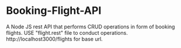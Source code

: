 # Booking-Flight-API
A Node JS rest API that performs CRUD operations in form of booking flights.
USE "flight.rest" file to conduct operations.
http://localhost3000/flights for base url.
